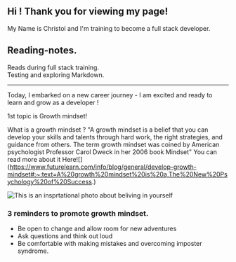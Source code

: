 ## Hi ! Thank you for viewing my page!  

My Name is Christol and I'm training to become a full stack developer.

## Reading-notes.
Reads during full stack training.  
Testing and exploring Markdown.

***

Today, I embarked on a new career journey  - I am excited and ready to learn and grow as a developer !  

1st topic is Growth mindset!  

What is a growth mindset ?
"A growth mindset is a belief that you can develop your skills and talents through hard work, the right strategies, and guidance from others. The term growth mindset was coined by American psychologist Professor Carol Dweck in her 2006 book Mindset" You can read more about it Here![] (https://www.futurelearn.com/info/blog/general/develop-growth-mindset#:~:text=A%20growth%20mindset%20is%20a,The%20New%20Psychology%20of%20Success.)  

![This is an insprtational photo about beliving in yourself](https://teacherbooker.com/wp-content/uploads/2017/10/Blog-pic-growth-mindset-1200x630.jpg)

### 3 reminders to promote growth mindset.
* Be open to change and allow room for new adventures
* Ask questions and think out loud
* Be comfortable with making mistakes and overcoming imposter syndrome.
